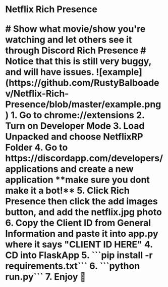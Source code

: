 <p align="center">
  <h1>Netflix Rich Presence</p>
</p>
# Show what movie/show you're watching and let others see it through Discord Rich Presence
# Notice that this is still very buggy, and will have issues.
![example](https://github.com/RustyBalboadev/Netflix-Rich-Presence/blob/master/example.png)
1. Go to chrome://extensions
2. Turn on Developer Mode
3. Load Unpacked and choose NetflixRP Folder
4. Go to https://discordapp.com/developers/applications and create a new application **make sure you dont make it a bot!**
5. Click Rich Presence then click the add images button, and add the netflix.jpg photo
6. Copy the Client ID from General Information and paste it into app.py where it says "CLIENT ID HERE"
4. CD into FlaskApp
5. ```pip install -r requirements.txt```
6. ```python run.py```
7. Enjoy 🙂
